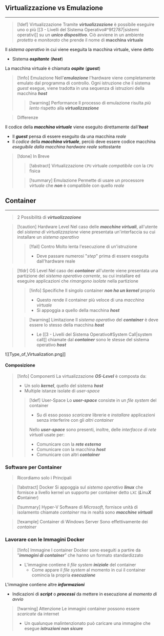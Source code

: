 ## Virtualizzazione vs Emulazione
---
>[!def] Virtualizzazione
>Tramite ***virtualizzazione*** è possibile eseguire uno o più [[3 - Livelli del Sistema Operativo#^9f2787|sistemi operativi]] su un ***unico dispositivo***.
>Ciò avviene in un ambiente *protetto* e *monitorato* che prende il nome di **macchina virtuale**

Il *sistema operativo* in cui viene eseguita la macchina virtuale, viene detto
- Sistema ***ospitante*** (***host***)

La macchina virtuale è chiamata ***ospite*** (***guest***)

>[!info] Emulazione
> Nell'***emulazione*** l'hardware viene completamente emulato dal programma di controllo.
> Ogni istruzione che il sistema *guest* esegue, viene tradotta in una sequenza di istruzioni della macchina ***host***
>>[!warning] Performance
>>Il processo di emulazione risulta *più lento* rispetto alla ***virtualizzazione***

> Differenze

Il codice della ***macchina virtuale*** viene eseguito direttamente dall'***host***
- Il ***guest*** pensa di essere eseguito da una macchina *reale*
- Il *codice* della ***macchina virtuale***, perciò deve essere codice macchina *eseguibile dalla macchina hardware reale* sottostante

>[!done] In Breve
>>[!abstract] Virtualizzazione
>>`CPU` virtuale *compatibile* con la `CPU` fisica
>
>>[!summary] Emulazione
>>Permette di usare un processore *virtuale* che ***non*** è compatibile con quello *reale*

## Container
---
> 2 Possibilità di ***virtualizzazione***

>[!caution] Hardware Level
>Nel caso delle ***macchine virtuali***, all'utente del *sistema di virtualizzazione* viene presentata un'interfaccia su cui installare un *sistema operativo*
>>[!fail] Contro
>>Molto lenta l'esecuzione di un'istruzione
>>- Deve passare numerosi "*step*" prima di essere eseguita dall'hardware reale

>[!tldr] OS Level
>Nel caso dei ***container*** all'utente viene presentata una partizione del *sistema operativo corrente*, su cui installare ed eseguire applicazioni che *rimangono isolate* nella partizione
>>[!info] Specifiche
>>Il singolo container ***non ha un kernel*** proprio
>>- Questo rende il container più veloce di una *macchina virtuale*
>>- Si appoggia a quello della macchina ***host***
>
>>[!warning] Limitazione
>>Il *sistema operativo* del ***container*** è deve essere lo stesso della macchina ***host***
>>- Le [[3 - Livelli del Sistema Operativo#System Call|system call]] chiamate dal ***container*** sono le stesse del sistema operativo ***host***


![[Type_of_Virtualization.png]]

#### Composizione
>[!info] Componenti
>La virtualizzazione ***OS-Level*** è composta da:
>- Un solo ***kernel***, quello del sistema ***host***
>- Multiple istanze isolate di *user-space*
>
>>[!def] User-Space
>> Lo ***user-space*** consiste in un *file system* del container
>> - Su di esso posso *scaricare* librerie e *installare* applicazioni senza interferire con gli *altri container*
>> 
>> Nello ***user-space*** sono presenti, inoltre, delle *interfacce di rete virtuali* usate per:
>> - Comunicare con la ***rete esterna***
>> - Comunicare con la macchina ***host***
>> - Comunicare con altri ***container***

### Software per Container
> Ricordiamo solo i Principali

>[!abstract] Docker
>Si appoggia sul *sistema operativo* ***linux*** che fornisce a livello kernel un supporto per container detto `LXC` (***L***inu***X*** ***C***ontainer)

>[!summary] Hyper-V
>Software di *Microsoft*, fornisce unità di isolamento chiamate *container* ma in realtà sono ***macchine virtuali***

>[!example] Container di Windows Server
>Sono effettivamente dei *container*

### Lavorare con le Immagini Docker
>[!info] Immagine
> I container Docker sono eseguiti a partire da "***immagini di container***" che hanno un formato standardizzato
> - L'immagine contiene il *file system* ***iniziale*** del container
> 	- Come appare il *file system* al momento in cui il container comincia la propria ***esecuzione***
> 
>

L'immagine contiene altre ***informazioni***
- Indicazioni di ***script*** o ***processi*** da mettere in esecuzione al *momento di avvio*

>[!warning] Attenzione
>Le immagini container possono essere *scaricate* da internet
>- Un qualunque malintenzionato può caricare una immagine che esegue ***istruzioni non sicure***